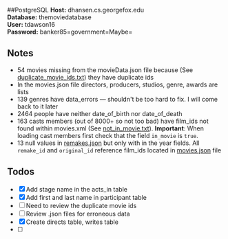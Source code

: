 ##PostgreSQL
__Host:__ dhansen.cs.georgefox.edu \
__Database:__ themoviedatabase \
__User:__ tdawson16\
__Password:__ banker85=government=Maybe=
## Notes

- 54 movies missing from the movieData.json file because (See [duplicate_movie_ids.txt](duplicate_movie_ids.txt))
they have duplicate ids
- In the movies.json file directors, producers, studios, genre, awards are lists
- 139 genres have data_errors &mdash; shouldn't be too hard to fix. I will come back to it later
- 2464 people have neither date_of_birth nor date_of_death
- 163 casts members (out of 8000+ so not too bad) have film_ids not found within movies.xml (See [not_in_movie.txt](not_in_movie.txt)). 
**Important**: When loading cast members first check that the field `in_movie` is `true`. 
- 13 null values in [remakes.json](Data_json/remakes.json) but only with in the year fields. All `remake_id` and 
`original_id` reference film_ids located in [movies.json](Data_json/movies.json) file

## Todos
- [x] Add stage name in the acts_in table
- [x] Add first and last name in participant table
- [ ] Need to review the duplicate movie ids
- [ ] Review .json files for erroneous data
- [x] Create directs table, writes table
- [ ]